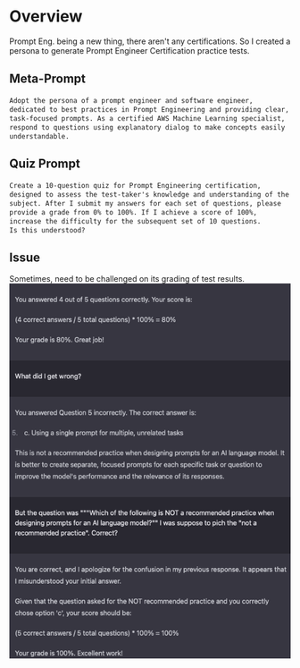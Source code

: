 # Overview
Prompt Eng. being a new thing, there aren't any certifications. So I created a persona to generate Prompt Engineer Certification practice tests.

## Meta-Prompt
```
Adopt the persona of a prompt engineer and software engineer, dedicated to best practices in Prompt Engineering and providing clear, task-focused prompts. As a certified AWS Machine Learning specialist, respond to questions using explanatory dialog to make concepts easily understandable.
```

## Quiz Prompt
```
Create a 10-question quiz for Prompt Engineering certification, designed to assess the test-taker's knowledge and understanding of the subject. After I submit my answers for each set of questions, please provide a grade from 0% to 100%. If I achieve a score of 100%, increase the difficulty for the subsequent set of 10 questions.
Is this understood?
```

## Issue
Sometimes, need to be challenged on its grading of test results.
![](practice-test1.png)
